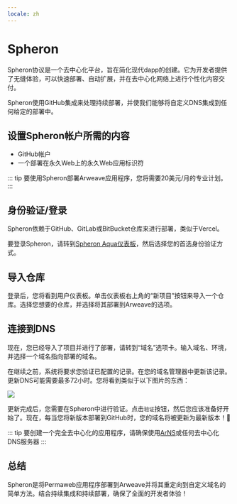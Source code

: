 ```yaml
---
locale: zh
---
```

# Spheron

Spheron协议是一个去中心化平台，旨在简化现代dapp的创建。它为开发者提供了无缝体验，可以快速部署、自动扩展，并在去中心化网络上进行个性化内容交付。

Spheron使用GitHub集成来处理持续部署，并使我们能够将自定义DNS集成到任何给定的部署中。

## 设置Spheron帐户所需的内容

* GitHub帐户
* 一个部署在永久Web上的永久Web应用标识符

::: tip
要使用Spheron部署Arweave应用程序，您将需要20美元/月的专业计划。
:::

## 身份验证/登录

Spheron依赖于GitHub、GitLab或BitBucket仓库来进行部署，类似于Vercel。

要登录Spheron，请转到[Spheron Aqua仪表板](https://app.spheron.network/)，然后选择您的首选身份验证方式。

## 导入仓库

登录后，您将看到用户仪表板。单击仪表板右上角的“新项目”按钮来导入一个仓库。选择您想要的仓库，并选择将其部署到Arweave的选项。

## 连接到DNS

现在，您已经导入了项目并进行了部署，请转到“域名”选项卡。输入域名、环境，并选择一个域名指向部署的域名。

在继续之前，系统将要求您验证已配置的记录。在您的域名管理器中更新该记录。更新DNS可能需要最多72小时。您将看到类似于以下图片的东西：

<img src="https://arweave.net/8BNk8spFayPCdCHx1XrsoMtMdX1-qsDYAORPJ8BNZ3Y" />

更新完成后，您需要在Spheron中进行验证。点击`验证`按钮，然后您应该准备好开始了。现在，每当您将新版本部署到GitHub时，您的域名将被更新为最新版本！🎉

::: tip
要创建一个完全去中心化的应用程序，请确保使用[ArNS](https://ar.io/arns)或任何去中心化DNS服务器
:::

## 总结

Spheron是将Permaweb应用程序部署到Arweave并将其重定向到自定义域名的简单方法。结合持续集成和持续部署，确保了全面的开发者体验！